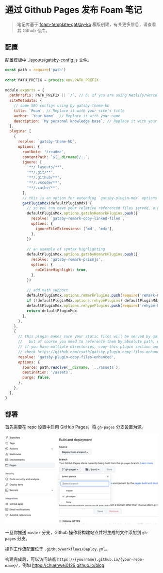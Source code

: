 # 通过 Github Pages 发布 Foam 笔记

> 笔记库基于 [foam-template-gatsby-kb](https://github.com/hikerpig/foam-template-gatsby-kb) 模版创建，有关更多信息，请查看其 Github 仓库。

## 配置

配置模版中 [_layouts/gatsby-config.js](https://github.com/hikerpig/foam-template-gatsby-kb/blob/master/_layouts/gatsby-config.js) 文件。

```js
const path = require('path')

const PATH_PREFIX = process.env.PATH_PREFIX

module.exports = {
  pathPrefix: PATH_PREFIX || `/`, // b. If you are using Netlify/Vercel, your can keep it this way
  siteMetadata: {
    // some SEO configs using by gatsby-theme-kb
    title: `Foam`, // Replace it with your site's title
    author: `Your Name`, // Replace it with your name
    description: `My personal knowledge base`, // Replace it with your site's description
  },
  plugins: [
    {
      resolve: `gatsby-theme-kb`,
      options: {
        rootNote: '/readme',
        contentPath: `${__dirname}/..`,
        ignore: [
          '**/_layouts/**',
          '**/.git/**',
          '**/.github/**',
          '**/.vscode/**',
          '**/.cache/**',
        ],
        // this is an option for extending `gatsby-plugin-mdx` options inside `gatsby-theme-kb`,
        getPluginMdx(defaultPluginMdx) {
          // so you can have your relative referenced files served, e.g. '../assets/img.png'.
          defaultPluginMdx.options.gatsbyRemarkPlugins.push({
            resolve: `gatsby-remark-copy-linked-files`,
            options: {
              ignoreFileExtensions: ['md', 'mdx'],
            },
          })

          // an example of syntax highlighting
          defaultPluginMdx.options.gatsbyRemarkPlugins.push({
            resolve: 'gatsby-remark-prismjs',
            options: {
              noInlineHighlight: true,
            },
          })

          // add math support
          defaultPluginMdx.options.remarkPlugins.push(require('remark-math'))
          if (!defaultPluginMdx.options.rehypePlugins) defaultPluginMdx.options.rehypePlugins = []
          defaultPluginMdx.options.rehypePlugins.push(require('rehype-katex'))
          return defaultPluginMdx
        },
      },
    },
    {
      // this plugin makes sure your static files will be served by gatsby,
      //   but of course you need to reference them by absolute path, e.g. '/assets/img.png'.
      // if you have multiple directories, copy this plugin section and specify other directory
      // check https://github.com/csath/gatsby-plugin-copy-files-enhanced to find docs for this plugin
      resolve: 'gatsby-plugin-copy-files-enhanced',
      options: {
        source: path.resolve(__dirname, `../assets`),
        destination: '/assets',
        purge: false,
      },
    },
  ],
}
```

## 部署

首先需要在 repo 设置中启用 GitHub Pages，将 `gh-pages` 分支设置为源。

![20221024143942](https://raw.githubusercontent.com/chuenwei0129/my-picgo-repo/master/ts/20221024143942.png)

一旦你推送 `master` 分支，Github 操作将构建站点并将生成的文件添加到 `gh-pages` 分支。

操作工作流配置位于 `.github/workflows/Deploy.yml`。

构建完成后，可以访问站点 `https://{yourname}.github.io/{your-repo-name}/`，例如 <https://chuenwei0129.github.io/blog>
